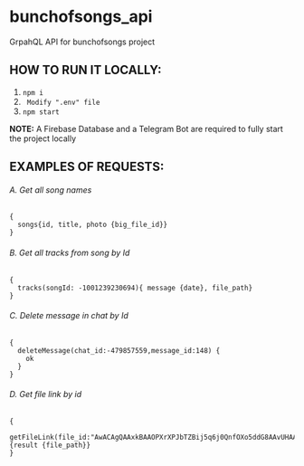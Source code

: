 # bunchofsongs_api
GrpahQL API for bunchofsongs project

## HOW TO RUN IT LOCALLY:
1. ```npm i```
2. ``` Modify ".env" file```
3. ```npm start```

**NOTE:** A Firebase Database and a Telegram Bot are required to fully start the project locally

## EXAMPLES OF REQUESTS:

###### A. Get all song names
```
{
  songs{id, title, photo {big_file_id}}
}
```

###### B. Get all tracks from song by Id
```
{
  tracks(songId: -1001239230694){ message {date}, file_path}
}
```

###### C. Delete message in chat by Id
```
{
  deleteMessage(chat_id:-479857559,message_id:148) {
    ok
  }
}
```

###### D. Get file link by id
```
{
  getFileLink(file_id:"AwACAgQAAxkBAAOPXrXPJbTZBij5q6j0QnfOXo5ddG8AAvUHAALKlrFRTNmO66h3TtAZBA"){result {file_path}}
}
```